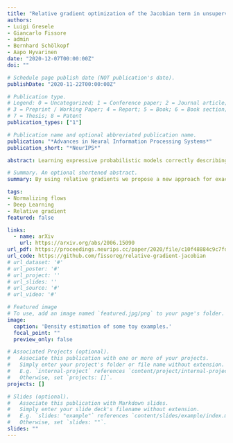 ```yaml
---
title: "Relative gradient optimization of the Jacobian term in unsupervised deep learning"
authors:
- Luigi Gresele
- Giancarlo Fissore
- admin
- Bernhard Schölkopf
- Aapo Hyvarinen
date: "2020-12-07T00:00:00Z"
doi: ""

# Schedule page publish date (NOT publication's date).
publishDate: "2020-11-22T00:00:00Z"

# Publication type.
# Legend: 0 = Uncategorized; 1 = Conference paper; 2 = Journal article;
# 3 = Preprint / Working Paper; 4 = Report; 5 = Book; 6 = Book section;
# 7 = Thesis; 8 = Patent
publication_types: ["1"]

# Publication name and optional abbreviated publication name.
publication: "*Advances in Neural Information Processing Systems*"
publication_short: "*NeurIPS*"

abstract: Learning expressive probabilistic models correctly describing the data is a ubiquitous problem in machine learning. A popular approach for solving it is mapping the observations into a representation space with a simple joint distribution, which can typically be written as a product of its marginals—thus drawing a connection with the field of nonlinear independent component analysis. Deep density models have been widely used for this task, but their maximum likelihood based training requires estimating the log-determinant of the Jacobian and is computationally expensive, thus imposing a trade-off between computation and expressive power. In this work, we propose a new approach for exact training of such neural networks. Based on relative gradients, we exploit the matrix structure of neural network parameters to compute updates efficiently even in high-dimensional spaces; the computational cost of the training is quadratic in the input size, in contrast with the cubic scaling of naive approaches. This allows fast training with objective functions involving the log-determinant of the Jacobian, without imposing constraints on its structure, in stark contrast to autoregressive normalizing flows.

# Summary. An optional shortened abstract.
summary: By using relative gradients we propose a new approach for exact training of neural networks where the log-determinant of the Jacobian appears in the loss function as it happens, e.g., in normalizing flows.

tags:
- Normalizing flows
- Deep Learning
- Relative gradient
featured: false

links: 
  - name: arXiv
    url: https://arxiv.org/abs/2006.15090
url_pdf: https://proceedings.neurips.cc/paper/2020/file/c10f48884c9c7fdbd9a7959c59eebea8-Paper.pdf
url_code: https://github.com/fissoreg/relative-gradient-jacobian
# url_dataset: '#'
# url_poster: '#'
# url_project: ''
# url_slides: ''
# url_source: '#'
# url_video: '#'

# Featured image
# To use, add an image named `featured.jpg/png` to your page's folder. 
image:
  caption: 'Density estimation of some toy examples.'
  focal_point: ""
  preview_only: false

# Associated Projects (optional).
#   Associate this publication with one or more of your projects.
#   Simply enter your project's folder or file name without extension.
#   E.g. `internal-project` references `content/project/internal-project/index.md`.
#   Otherwise, set `projects: []`.
projects: []

# Slides (optional).
#   Associate this publication with Markdown slides.
#   Simply enter your slide deck's filename without extension.
#   E.g. `slides: "example"` references `content/slides/example/index.md`.
#   Otherwise, set `slides: ""`.
slides: ""
---
```


<!-- # Supplementary notes can be added here, including [code and math](https://sourcethemes.com/academic/docs/writing-markdown-latex/). -->

